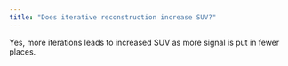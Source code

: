 ```yaml
---
title: "Does iterative reconstruction increase SUV?"
---
```

Yes, more iterations leads to increased SUV as more signal is put in fewer places.

